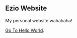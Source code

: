 ## Ezio Website

My personal website wahahaha!

[Go To Hello World](https://eziow.github.io/Seraph).
